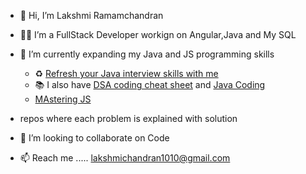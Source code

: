 - 👋 Hi, I’m Lakshmi Ramamchandran
- 👩‍💻 I’m a FullStack Developer workign on Angular,Java and My SQL    
- 🌱 I’m currently expanding my Java and JS programming skills
  
  - ♻ [Refresh your Java interview skills with me](https://github.com/lakshmir1098/Refresh-your-Java-learnings-with-some-Tip-for-Interview/)
  - 📚 I also have [DSA coding cheat sheet](https://github.com/lakshmir1098/DSA-coding-cheat-sheet/) and  [Java Coding](https://github.com/lakshmir1098/Java-Coding)
  - [MAstering JS](https://github.com/lakshmir1098/Master-JS-from-Udemy-Important-Notes)
- repos where each problem is explained with solution
- 💞️ I’m looking to collaborate on Code
- 📫 Reach me ..... lakshmichandran1010@gmail.com 

<!---
lakshmir1098/lakshmir1098 is a ✨ special ✨ repository because its `README.md` (this file) appears on your GitHub profile.
You can click the Preview link to take a look at your changes.
--->
